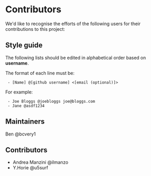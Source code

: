 # Contributors
We'd like to recognise the efforts of the following users for their contributions to this project:

## Style guide
The following lists should be edited in alphabetical order based on **username**.

The format of each line must be:
```
 - [Name] @[github username] <[email (optional)]>
```

For example:
```
 - Joe Bloggs @joebloggs joe@bloggs.com
 - Jane @asdf1234
```

## Maintainers
Ben @bcvery1

## Contributors
 - Andrea Manzini @ilmanzo
 - Y.Horie @u5surf

